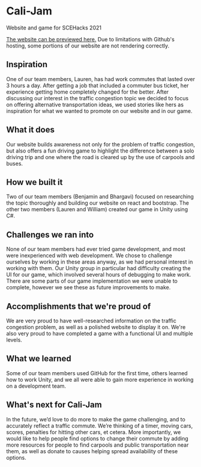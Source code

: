 # Cali-Jam
Website and game for SCEHacks 2021

[The website can be previewed here.](https://kuroyukiryuu.github.io/SCEHacksWebsite/) Due to limitations with Github's hosting, some portions of our website are not rendering correctly. 

## Inspiration
One of our team members, Lauren, has had work commutes that lasted over 3 hours a day. After getting a job that included a commuter bus ticket, her experience getting home completely changed for the better. After discussing our interest in the traffic congestion topic we decided to focus on offering alternative transportation ideas, we used stories like hers as inspiration for what we wanted to promote on our website and in our game. 

## What it does
Our website builds awareness not only for the problem of traffic congestion, but also offers a fun driving game to highlight the difference between a solo driving trip and one where the road is cleared up by the use of carpools and buses. 

## How we built it
Two of our team members (Benjamin and Bhargavi) focused on researching the topic thoroughly and building our website on react and bootstrap. The other two members (Lauren and William) created our game in Unity using C#. 

## Challenges we ran into
None of our team members had ever tried game development, and most were inexperienced with web development. We chose to challenge ourselves by working in these areas anyway, as we had personal interest in working with them. Our Unity group in particular had difficulty creating the UI for our game, which involved several hours of debugging to make work. There are some parts of our game implementation we were unable to complete, however we see these as future improvements to make. 

## Accomplishments that we're proud of
We are very proud to have well-researched information on the traffic congestion problem, as well as a polished website to display it on. We're also very proud to have completed a game with a functional UI and multiple levels. 

## What we learned
Some of our team members used GitHub for the first time, others learned how to work Unity, and we all were able to gain more experience in working on a development team. 

## What's next for Cali-Jam
In the future, we’d love to do more to make the game challenging, and to accurately reflect a traffic commute. We’re thinking of a timer, moving cars, scores, penalties for hitting other cars, et cetera. More importantly, we would like to help people find options to change their commute by adding more resources for people to find carpools and public transportation near them, as well as donate to causes helping spread availability of these options.
